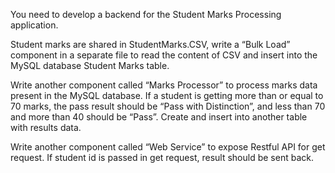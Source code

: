 You need to develop a backend for the Student Marks Processing application.

Student marks are shared in StudentMarks.CSV, write a “Bulk Load” component in a separate
file to read the content of CSV and insert into the MySQL database Student Marks table.

Write another component called “Marks Processor” to process marks data present in the
MySQL database. If a student is getting more than or equal to 70 marks, the pass result should
be “Pass with Distinction”, and less than 70 and more than 40 should be “Pass”. Create and
insert into another table with results data.

Write another component called “Web Service” to expose Restful API for get request. If
student id is passed in get request, result should be sent back.
